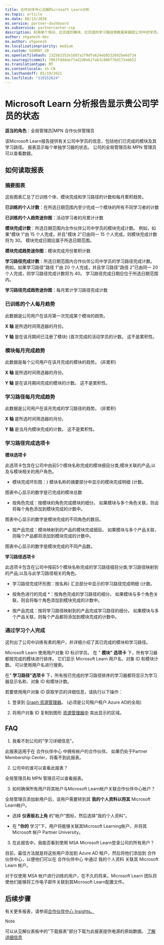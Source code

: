 ```yaml
---
title: 合作伙伴中心见解Microsoft Learn分析
ms.topic: article
ms.date: 08/13/2020
ms.service: partner-dashboard
ms.subservice: partnercenter-csp
description: 利用单个培训、已完成的模块、已完成的学习路径等数据来跟踪公司中的学员。
author: shganesh-dev
ms.author: shganesh
ms.localizationpriority: medium
ms.custom: SEOMAY.20
ms.openlocfilehash: 132583352e1697a2f9dfa624eb9532692be6d734
ms.sourcegitcommit: 7063fdddee77ad2d8e627ab3c806f76d173ab652
ms.translationtype: MT
ms.contentlocale: zh-CN
ms.lasthandoff: 05/19/2021
ms.locfileid: "110152624"
---
```

# <a name="the-microsoft-learn-analytics-report-shows-the-status-of-learners-in-your-company"></a>Microsoft Learn 分析报告显示贵公司学员的状态

**适当的角色**：全局管理员|MPN 合作伙伴管理员

该Microsoft Learn报告提供有关公司中学员的信息，包括他们已完成的模块及其学习路径。 报表显示每个单独学习器的状态。 公司的全局管理员和 MPN 管理员可以查看数据。

## <a name="how-to-read-the-report"></a>如何读取报表

### <a name="summary-charts"></a>摘要图表

这些图表汇总了已训练个体、模块完成和学习路径的计数和每月累积趋势。


**已训练的个人计数**：在所选日期范围内至少完成一个模块的所有不同学习者的计数 

**已训练的个人趋势迷你图**：活动学习者的月累计计数 

**模块完成计数**：所选日期范围内合作伙伴公司中学员的模块完成计数。
例如，如果"模块 1"由 15 个人完成，并且"模块 2"已由同一 15 个人完成，则模块完成计数将为 30。 模块完成日期应属于所选日期范围。

**模块完成趋势迷你图**：模块完成月份累积计数 

**学习路径完成计数**：所选日期范围内合作伙伴公司中学员的学习路径完成计数。
例如，如果学习路径"路径 1"由 20 个人完成，并且学习路径"路径 2"已由同一 20 个人完成，则学习路径完成计数将为 40。 学习路径完成日期应位于所选日期范围内。

**学习路径完成趋势迷你图**：每月累计学习路径完成计数 

### <a name="trained-individuals-monthly-trend"></a>已训练的个人每月趋势

此数据是公司用户在该月第一次完成某个模块的趋势。 

**X 轴** 是所选时间筛选器的月份。 

**Y 轴** 是在该月期间已注册了模块)  (首次完成的活动学员的计数。 这不是累积性。

### <a name="module-completions-monthly-trend"></a>模块每月完成趋势

此数据是每个公司用户在该月完成的模块的趋势。  (非累积)  

**X 轴** 是所选时间筛选器的月份。 

**Y 轴** 是在该月期间完成的模块的计数。 这不是累积性。

### <a name="learning-path-completions-monthly-trend"></a>学习路径每月完成趋势

此数据是公司用户在该月完成的学习路径的趋势。  (非累积)  

**X 轴** 是所选时间筛选器的月份。 

**Y 轴** 是当月内模块完成的计数。 这不是累积性。

### <a name="learning-path-completion-tabs"></a>学习路径完成选项卡 

**模块选项卡**

此选项卡包含在公司中由前5个模块名称完成的模块细目分类;模块关联的产品;以及与模块相关的用户角色。  

- 模块完成环形图：) 模块名称的摘要部分中显示的模块完成明细 (计数。

图表中心显示的数字是已完成的模块总数

- 按角色完成：按模块的角色完成模块的细分。 如果模块与多个角色关联，则会将每个角色添加到模块完成的计数中。

图表中心显示的数字是模块完成的不同角色的数目。 

- 按产品完成：模块映射到的产品的模块完成细目。 如果模块与多个产品关联，则每个产品都将添加到模块完成的计数中。    

图表中心显示的数字是模块完成的不同产品数。  

**学习路径选项卡**   

此选项卡包含在公司中按前5个模块名称完成的学习路径细目分类;学习路径映射到的产品;以及与此学习路径相关的角色。  

- 学习路径完成环形图：按名称) 汇总部分中显示的学习路径完成明细 (计数。

- 按角色进行的完成 *：按角色完成的学习路径的细分。 如果模块与多个角色关联，则会将每个角色添加到模块完成的计数中。

- 按产品完成：按将学习路径映射到的产品完成学习路径的细分。 如果模块与多个产品关联，则每个产品都将添加到模块完成的计数中。

### <a name="completions-by-learning-individuals"></a>通过学习个人完成

这列出了公司中训练有素的用户，并详细介绍了其已完成的模块和学习路径。

Microsoft Learn 使用用户对象 ID 标识学员。 在 " **模块" 选项卡** 下，所有学习器都按完成的模块进行排序。 它们显示 Microsoft Learn 用户名、对象 ID 和模块计数。 可以使用用户名进行搜索。 

在" **学习路径"选项卡** 下，所有按已完成的学习路径排序的学习器都将显示为学习器显示名称、对象 ID 和模块计数。

若要使用用户对象 ID 获取学员的详细信息，请执行以下操作： 

1. 登录到 [Graph 资源管理器](https://developer.microsoft.com/graph/graph-explorer )。  (必须是公司租户租户.Azure AD的全局) 

2. 将用户对象 ID 复制到图形 [资源管理器中](https://graph.microsoft.com/v1.0/users/a9633ad7-c8dc-4587-b119-0bc286b0711f) 突出显示的区域。 

## <a name="faq"></a>FAQ

1. 我看不到公司的"学习详细信息"。

此报表适用于在 合作伙伴中心 中拥有帐户的合作伙伴。 如果仍处于Partner Membership Center，将看不到此报表。

2.  公司中的谁可以查看此报表？ 

全局管理员和 MPN 管理员可以查看报表。

3. 如何确保所有用户将其帐户与Microsoft Learn帐户关联合作伙伴中心帐户？

全局管理员添加新用户后，该用户需要转到其 **我的个人资料以将其** Microsoft Learn帐户。

- 选择 **仪表板右上角** 的"帐户"图标，然后选择"我的个人资料"。  

-  在 **"你的** 学习"下，用户将能够关联其Microsoft Learning帐户，并将其Microsoft 帐户 Partner University。

3. 在此报告中，我能否看到使用 MSA Microsoft Learn登录公司的所有用户？

目前，最佳方法就是将这些用户添加到 Azure AD 租户，然后将他们添加到 合作伙伴中心，以便他们可以在 合作伙伴中心 中通过 我的个人资料 关联其 Microsoft Learn 帐户。  

对于仅使用 MSA 帐户进行训练的用户，在不久的将来，Microsoft Learn 团队将使他们能够将工作电子邮件关联到其Microsoft Learn配置文件。 

## <a name="next-steps"></a>后续步骤

有关更多报表，请参阅[合作伙伴中心 Insights。](partner-center-insights.md)

>[!NOTE] 
> 可以从见解仪表板中的"下载报表"部分下载为此报表提供电源的原始数据。 [了解详细信息](pci-download-reports.md) 
